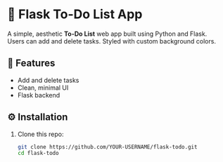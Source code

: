 # 📝 Flask To-Do List App

A simple, aesthetic **To-Do List** web app built using Python and Flask.  
Users can add and delete tasks. Styled with custom background colors.

## 🚀 Features
- Add and delete tasks
- Clean, minimal UI
- Flask backend

## ⚙️ Installation
1. Clone this repo:
   ```bash
   git clone https://github.com/YOUR-USERNAME/flask-todo.git
   cd flask-todo

